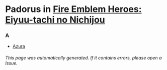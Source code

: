 # Padorus in [Fire Emblem Heroes: Eiyuu-tachi no Nichijou](https://myanimelist.net/manga/121523/Fire_Emblem_Heroes__Eiyuu-tachi_no_Nichijou)

### A
* [Azura](https://github.com/shadow578/Project-Padoru/blob/master/table-of-contents/characters/Azura.md)

###### This page was automatically generated. If it contains errors, please open a Issue.
